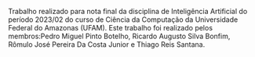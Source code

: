 Trabalho realizado para nota final da disciplina de Inteligência Artificial do período 2023/02 do curso de Ciência da Computação da Universidade Federal do Amazonas (UFAM).
Este trabalho foi realizado pelos membros:Pedro Miguel Pinto Botelho, Ricardo Augusto Silva Bonfim, Rômulo José Pereira Da Costa Junior e Thiago Reis Santana.
